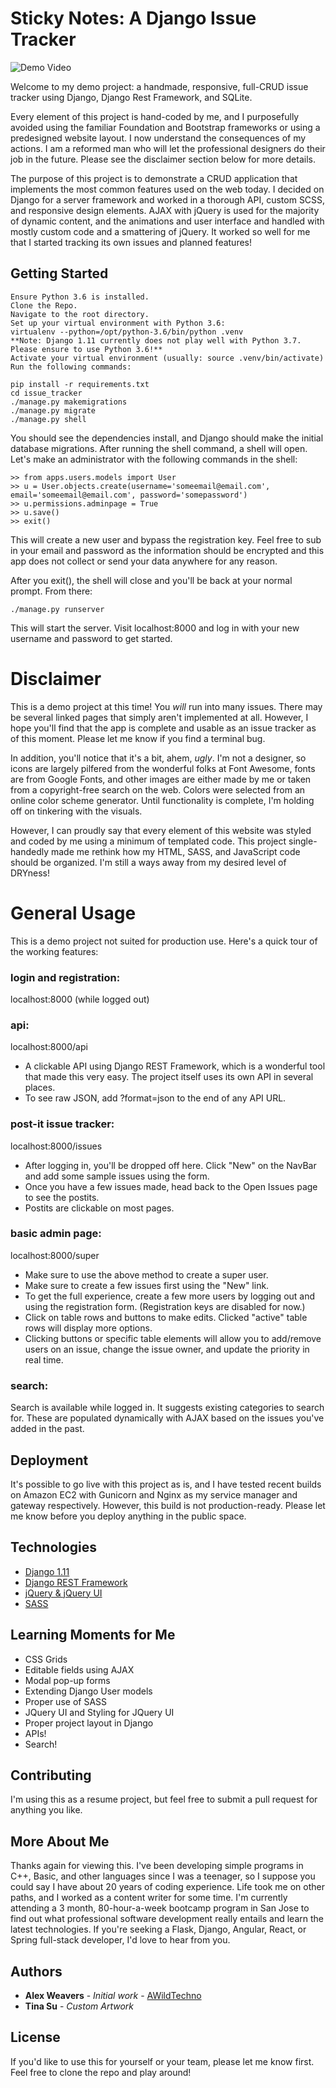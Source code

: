 # Sticky Notes: A Django Issue Tracker

![Demo Video](https://www.youtube.com/watch?v=wgJBrT_Uue0)

Welcome to my demo project: a handmade, responsive, full-CRUD issue tracker using Django, Django Rest Framework, and SQLite.

Every element of this project is hand-coded by me, and I purposefully avoided using the familiar Foundation and Bootstrap frameworks or using a predesigned website layout. I now understand the consequences of my actions. I am a reformed man who will let the professional designers do their job in the future. Please see the disclaimer section below for more details.

The purpose of this project is to demonstrate a CRUD application that implements the most common features used on the web today. I decided on Django for a server framework and worked in a thorough API, custom SCSS, and responsive design elements. AJAX with jQuery is used for the majority of dynamic content, and the animations and user interface and handled with mostly custom code and a smattering of jQuery. It worked so well for me that I started tracking its own issues and planned features!

## Getting Started

```
Ensure Python 3.6 is installed.
Clone the Repo.
Navigate to the root directory.
Set up your virtual environment with Python 3.6:
virtualenv --python=/opt/python-3.6/bin/python .venv
**Note: Django 1.11 currently does not play well with Python 3.7. Please ensure to use Python 3.6!**
Activate your virtual environment (usually: source .venv/bin/activate)
Run the following commands:

pip install -r requirements.txt
cd issue_tracker
./manage.py makemigrations
./manage.py migrate
./manage.py shell
```

You should see the dependencies install, and Django should make the initial database migrations. After running the shell command, a shell will open. Let's make an administrator with the following commands in the shell:

```
>> from apps.users.models import User
>> u = User.objects.create(username='someemail@email.com', email='someemail@email.com', password='somepassword')
>> u.permissions.adminpage = True
>> u.save()
>> exit()
```

This will create a new user and bypass the registration key. Feel free to sub in your email and password as the information should be encrypted and this app does not collect or send your data anywhere for any reason.

After you exit(), the shell will close and you'll be back at your normal prompt. From there:

```
./manage.py runserver
```

This will start the server. Visit localhost:8000 and log in with your new username and password to get started.

# Disclaimer

This is a demo project at this time! You *will* run into many issues. There may be several linked pages that simply aren't implemented at all. However, I hope you'll find that the app is complete and usable as an issue tracker as of this moment. Please let me know if you find a terminal bug.

In addition, you'll notice that it's a bit, ahem, *ugly*. I'm not a designer, so icons are largely pilfered from the wonderful folks at Font Awesome, fonts are from Google Fonts, and other images are either made by me or taken from a copyright-free search on the web. Colors were selected from an online color scheme generator. Until functionality is complete, I'm holding off on tinkering with the visuals.

However, I can proudly say that every element of this website was styled and coded by me using a minimum of templated code. This project single-handedly made me rethink how my HTML, SASS, and JavaScript code should be organized. I'm still a ways away from my desired level of DRYness!

# General Usage

This is a demo project not suited for production use. Here's a quick tour of the working features:

### login and registration:
localhost:8000 (while logged out)

### api:
localhost:8000/api
- A clickable API using Django REST Framework, which is a wonderful tool that made this very easy. The project itself uses its own API in several places.
- To see raw JSON, add ?format=json to the end of any API URL.

### post-it issue tracker:
localhost:8000/issues
- After logging in, you'll be dropped off here. Click "New" on the NavBar and add some sample issues using the form.
- Once you have a few issues made, head back to the Open Issues page to see the postits.
- Postits are clickable on most pages.

### basic admin page:
localhost:8000/super
- Make sure to use the above method to create a super user.
- Make sure to create a few issues first using the "New" link.
- To get the full experience, create a few more users by logging out and using the registration form. (Registration keys are disabled for now.)
- Click on table rows and buttons to make edits. Clicked "active" table rows will display more options.
- Clicking buttons or specific table elements will allow you to add/remove users on an issue, change the issue owner, and update the priority in real time.

### search:
Search is available while logged in. It suggests existing categories to search for. These are populated dynamically with AJAX based on the issues you've added in the past.

## Deployment

It's possible to go live with this project as is, and I have tested recent builds on Amazon EC2 with Gunicorn and Nginx as my service manager and gateway respectively. However, this build is not production-ready. Please let me know before you deploy anything in the public space.

## Technologies

* [Django 1.11](https://www.djangoproject.com/)
* [Django REST Framework](https://www.django-rest-framework.org/)
* [jQuery & jQuery UI](https://jquery.com/)
* [SASS](https://sass-lang.com/)

## Learning Moments for Me

* CSS Grids
* Editable fields using AJAX
* Modal pop-up forms
* Extending Django User models
* Proper use of SASS
* JQuery UI and Styling for JQuery UI
* Proper project layout in Django
* APIs!
* Search!

## Contributing

I'm using this as a resume project, but feel free to submit a pull request for anything you like.

## More About Me

Thanks again for viewing this. I've been developing simple programs in C++, Basic, and other languages since I was a teenager, so I suppose you could say I have about 20 years of coding experience. Life took me on other paths, and I worked as a content writer for some time. I'm currently attending a 3 month, 80-hour-a-week bootcamp program in San Jose to find out what professional software development really entails and learn the latest technologies. If you're seeking a Flask, Django, Angular, React, or Spring full-stack developer, I'd love to hear from you.

## Authors

* **Alex Weavers** - *Initial work* - [AWildTechno](https://github.com/awildtechno)
* **Tina Su** - *Custom Artwork*

## License
If you'd like to use this for yourself or your team, please let me know first. Feel free to clone the repo and play around!
